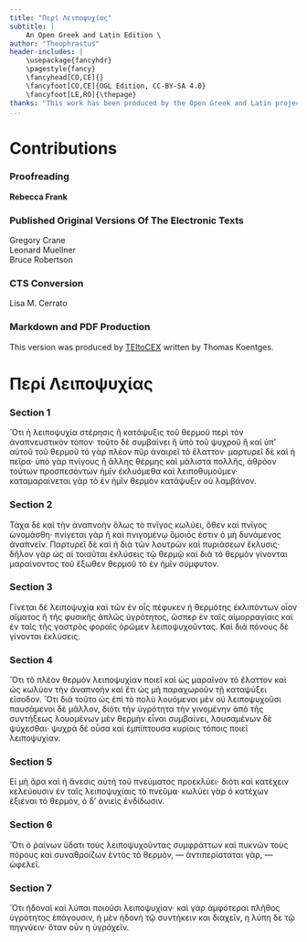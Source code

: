 ```yaml
---
title: "Περί Λειποψυχίας"
subtitle: |
	An Open Greek and Latin Edition \ 
author: "Theophrastus"
header-includes: | 
	\usepackage{fancyhdr}
	\pagestyle{fancy}
	\fancyhead[CO,CE]{}
	\fancyfoot[CO,CE]{OGL Edition, CC-BY-SA 4.0}
	\fancyfoot[LE,RO]{\thepage}
thanks: "This work has been produced by the Open Greek and Latin project through the help of volunteers. See contributions for details."
...
```


# Contributions

### Proofreading

**Rebecca Frank**  

### Published Original Versions Of The Electronic Texts

Gregory Crane  
Leonard Muellner  
Bruce Robertson  
  
### CTS Conversion

Lisa M. Cerrato  
  
### Markdown and PDF Production

This version was produced by [TEItoCEX](https://github.com/ThomasK81/TEItoCEX) written by Thomas Koentges.

# Περί Λειποψυχίας

### Section 1

<p rend="indent"><pb facs="uiug.30112023840660-1583374486redo_0436"/><milestone unit="page" n="409" type="print"/>Ὅτι ἡ λειποψυχία στέρησις ἢ κατάψυξις τοῦ θερμοῦ περὶ τὸν ἀναπνευστικὸν τόπον· τοῦτο δὲ συμβαίνει ἢ ὑπὸ τοῦ ψυχροῦ ἢ καὶ ὑπʼ αὐτοῦ τοῦ θερμοῦ τὸ γὰρ πλέον πῦρ ἀναιρεῖ τὸ ἔλαττον· μαρτυρεῖ δὲ καὶ ἡ πεῖρα· ὑπὸ γὰρ πνίγους ἢ ἄλλης θέρμης καὶ μάλιστα πολλῆς, ἀθρόον τούτων προσπεσόντων ἡμῖν ἐκλυόμεθα καὶ λειποθυμοῦμεν· καταμαραίνεται γὰρ τὸ ἐν ἡμῖν <add>θερμὸν</add> κατάψυξιν οὐ λαμβάνον. </p>


### Section 2

<p>Τάχα δὲ καὶ τὴν ἀναπνοὴν ὅλως τὸ πνῖγος κωλύει, ὅθεν καὶ πνῖγος ὠνομάσθη· πνίγεται γὰρ ἢ καὶ πνιγομένῳ ὅμοιός ἐστιν ὁ μὴ δυνάμενος ἀναπνεῖν. Παρτυρεῖ δὲ καὶ ἡ διὰ τῶν λουτρῶν καὶ πυριάσεων ἔκλυσις· δῆλον γὰρ ὡς αἱ τοιαῦται ἐκλύσεις τῷ θερμῷ καὶ διὰ τὸ θερμὸν γίνονται μαραίνοντος τοῦ ἔξωθεν θερμοῦ τὸ ἐν ἡμῖν σύμφυτον. </p>


### Section 3

<p>Γίνεται δὲ λειποψυχία καὶ τῶν ἐν οἷς πέφυκεν ἡ θερμότης ἐκλιπόντων οἷον αἵματος ἢ τῆς φυσικῆς ἁπλῶς ὑγρότητος, ὥσπερ ἐν ταῖς αἱμορραγίαις καὶ ἐν ταῖς τῆς γαστρὸς φοραῖς ὁρῶμεν λειποψυχοῦντας. Καὶ διὰ πόνους δὲ γίνονται ἐκλύσεις. </p>


### Section 4

<p>Ὅτι τὸ πλέον θερμὸν λειποψυχίαν ποιεῖ καὶ ὡς μαραῖνον τὸ ἔλαττον καὶ ὡς κωλύον τὴν ἀναπνοὴν καὶ ἔτι ὡς μὴ παραχωροῦν τῇ καταψύξει εἴσοδον. Ὅτι διὰ τοῦτο ὡς ἐπὶ τὸ πολὺ λουόμενοι μὲν οὐ λειποψυχοῦσι παυσάμενοι δὲ μᾶλλον, διότι τὴν ὑγρότητα τὴν γινομένην ἀπὸ τῆς συντήξεως λουομένων μὲν θερμὴν εἶναι συμβαίνει, λουσαμένων δὲ ψύχεσθαι· ψυχρὰ δὲ οὖσα καὶ ἐμπίπτουσα κυρίοις τόποις ποιεῖ λειποψυχίαν. </p>


### Section 5

<p>Εἰ μὴ ἄρα καὶ ἡ ἄνεσις αὐτὴ τοῦ πνεύματος προεκλύει· διότι καὶ κατέχειν κελεύουσιν ἐν ταῖς λειποψυχίαις τὸ πνεῦμα· κωλύει γὰρ ὁ κατέχων ἐξιέναι τὸ θερμὸν, ὁ δʼ ἀνιεὶς ἐνδίδωσιν. </p>


### Section 6

<p>Ὅτι ὁ ῥαίνων ὕδατι τοὺς λειποψυχοῦντας συμφράττων καὶ πυκνῶν τοὺς πόρους καὶ συναθροίζων ἐντὸς τὸ θερμὸν, — ἀντιπερίσταται γὰρ, — ὠφελεῖ. </p>


### Section 7

<p>Ὅτι ἡδοναὶ καὶ λύπαι ποιοῦσι λειποψυχίαν· καὶ γὰρ ἀμφότεραι πλῆθος ὑγρότητος ἐπάγουσιν, ἡ μὲν ἡδονὴ τῷ συντήκειν και διαχεῖν, η λύπη δε τῷ πηγνύειν· ὅταν οὖν η ὑγρόχεῖν. </p>

